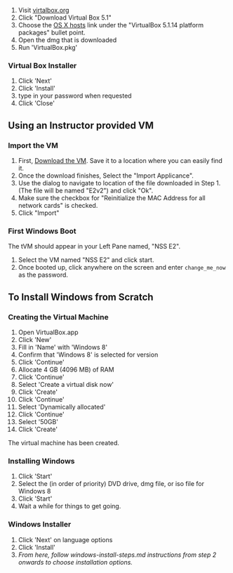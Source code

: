 
1. Visit [virtalbox.org](https://www.virtualbox.org/)
2. Click "Download Virtual Box 5.1"
3. Choose the [OS X hosts](http://download.virtualbox.org/virtualbox/5.1.14/VirtualBox-5.1.14-112924-OSX.dmg) link under the "VirtualBox 5.1.14 platform packages" bullet point.
4. Open the dmg that is downloaded
5. Run 'VirtualBox.pkg'

### Virtual Box Installer

1. Click 'Next'
2. Click 'Install'
3. type in your password when requested
4. Click 'Close'


## Using an Instructor provided VM

### Import the VM
1. First, [Download the VM](https://s3.amazonaws.com/nss-vm-images/windows/E2v2.ova). Save it to a location where you can easily find it.
2. Once the download finishes, Select the "Import Applicance".
3. Use the dialog to navigate to location of the file downloaded in Step 1. (The file will be named "E2v2") and click "Ok".
4. Make sure the checkbox for "Reinitialize the MAC Address for all network cards" is checked.
5. Click "Import"

### First Windows Boot
The tVM should appear in your Left Pane named, "NSS E2".
1. Select the VM named "NSS E2" and click start.
2. Once booted up, click anywhere on the screen and enter `change_me_now` as the password.


## To Install Windows from Scratch

### Creating the Virtual Machine

1. Open VirtualBox.app
2. Click 'New'
3. Fill in 'Name' with 'Windows 8'
4. Confirm that 'Windows 8' is selected for version
5. Click 'Continue'
5. Allocate 4 GB (4096 MB) of RAM
6. Click 'Continue'
7. Select 'Create a virtual disk now'
8. Click 'Create'
9. Click 'Continue'
10. Select 'Dynamically allocated'
11. Click 'Continue'
12. Select '50GB'
13. Click 'Create'

The virtual machine has been created.

### Installing Windows

1. Click 'Start'
2. Select the (in order of priority) DVD drive, dmg file, or iso file for Windows 8
3. Click 'Start'
4. Wait a while for things to get going.

### Windows Installer

1. Click 'Next' on language options
2. Click 'Install'
3. *From here, follow windows-install-steps.md instructions from step 2 onwards to choose installation options.*
